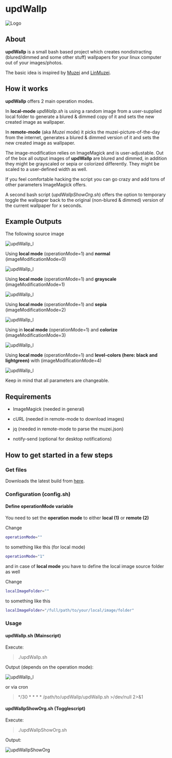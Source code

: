 # updWallp

![Logo](https://raw.githubusercontent.com/yafp/updWallp/master/img/appIcon_128px.png)


## About
**updWallp** is a small bash based project which creates nondistracting (blured/dimmed and some other stuff) wallpapers for your linux computer out of your images/photos.

The basic idea is inspired by [Muzei](https://github.com/romannurik/muzei/) and [LinMuzei](https://github.com/aepirli/linmuzei).



## How it works

**updWallp** offers 2 main operation modes.

In **local-mode** *updWallp.sh* is using a random image from a user-supplied local folder to generate a blured & dimmed copy of it and sets the new created image as wallpaper.

In **remote-mode** (aka *Muzei* mode) it picks the muzei-picture-of-the-day from the internet, generates a blured & dimmed version of it and sets the new created image as wallpaper.

The image-modification relies on ImageMagick and is user-adjustable.
Out of the box all output images of **updWallp** are blured and dimmed, in addition they might be grayscaled or sepia or colorized differently. They might be scaled to a user-defined width as well.

If you feel comfortable hacking the script you can go crazy and add tons of other parameters ImageMagick offers.

A second bash script (*updWallpShowOrg.sh*) offers the option to temporary toggle the wallpaper back to the original (non-blured & dimmed) version of the current wallpaper for x seconds.


## Example Outputs
The following source image

![updWallp_l](https://raw.githubusercontent.com/yafp/updWallp/master/doc/ss_exampleBase.png)

Using **local mode** (operationMode=1) and **normal** (imageModificationMode=0)

![updWallp_l](https://raw.githubusercontent.com/yafp/updWallp/master/doc/ss_exampleOutputMode0.png)

Using **local mode** (operationMode=1) and **grayscale** (imageModificationMode=1)

![updWallp_l](https://raw.githubusercontent.com/yafp/updWallp/master/doc/ss_exampleOutputMode1.png)

Using **local mode** (operationMode=1) and **sepia** (imageModificationMode=2)

![updWallp_l](https://raw.githubusercontent.com/yafp/updWallp/master/doc/ss_exampleOutputMode2.png)

Using in **local mode** (operationMode=1) and **colorize** (imageModificationMode=3)

![updWallp_l](https://raw.githubusercontent.com/yafp/updWallp/master/doc/ss_exampleOutputMode3.png)

Using **local mode** (operationMode=1) and **level-colors (here: black and lightgreen)** with (imageModificationMode=4)

![updWallp_l](https://raw.githubusercontent.com/yafp/updWallp/master/doc/ss_exampleOutputMode4.png)

Keep in mind that all parameters are changeable.


## Requirements
- ImageMagick (needed in general)

- cURL (needed in remote-mode to download images)

- jq (needed in remote-mode to parse the muzei.json)

- notify-send (optional for desktop notifications)


## How to get started in a few steps
### Get files
Downloads the latest build from [here](https://github.com/yafp/updWallp/archive/master.zip).

### Configuration (config.sh)
#### Define operationMode variable
You need to set the **operation mode** to either **local (1)** or **remote (2)**

Change
```bash
operationMode=""
```

to something like this (for local mode)
```bash
operationMode="1"
```

and in case of **local mode** you have to define the local image source folder as well

Change
```bash
localImageFolder=""
```

to something like this
```bash
localImageFolder="/full/path/to/your/local/image/folder"
```



### Usage
#### updWallp.sh (Mainscript)
Execute:

> ./updWallp.sh

Output (depends on the operation mode):

![updWallp_l](https://raw.githubusercontent.com/yafp/updWallp/master/doc/ss_updWallp_l.png)

or via cron
> */30 * * * * /path/to/updWallp/updWallp.sh >/dev/null 2>&1


#### updWallpShowOrg.sh (Togglescript)
Execute:

> ./updWallpShowOrg.sh

Output:

![updWallpShowOrg](https://raw.githubusercontent.com/yafp/updWallp/master/doc/ss_updWallpShowOrg.png)

